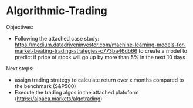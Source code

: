 # Algorithmic-Trading

Objectives:
- Following the attached case study: https://medium.datadriveninvestor.com/machine-learning-models-for-market-beating-trading-strategies-c773ba46db66 to create a model to predict if price of stock will go up by more than 5% in the next 10 days


Next steps: 
-   assign trading strategy to calculate return over x months compared to the benchmark (S&P500)
-   Execute the trading algos in the attached platoform (https://alpaca.markets/algotrading)
